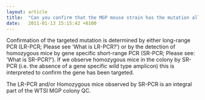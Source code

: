 ```yaml
---
layout: article
title:  "Can you confirm that the MGP mouse strain has the mutation allele at the desired genetic locus?"
date:   2011-01-13 15:15:42 +0100
---
```


Confirmation of the targeted mutation is determined by either long-range PCR (LR-PCR; Please see ‘What is LR-PCR?’) or by the detection of homozygous mice by gene specific short-range PCR (SR-PCR; Please see: ‘What is SR-PCR?’). If we observe homozygous mice in the colony by SR-PCR (i.e. the absence of a gene specific wild type amplicon) this is interpreted to confirm the gene has been targeted.

The LR-PCR and/or Homozygous mice observed by SR-PCR is an integral part of the WTSI MGP colony QC.